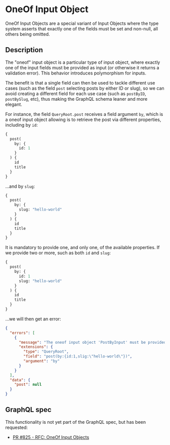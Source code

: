 # OneOf Input Object

<!-- (This feature has been implemented in advance to its [approval for the GraphQL spec](https://github.com/graphql/graphql-spec/pull/825).) -->

OneOf Input Objects are a special variant of Input Objects where the type system asserts that exactly one of the fields must be set and non-null, all others being omitted.

## Description

The "oneof" input object is a particular type of input object, where exactly one of the input fields must be provided as input (or otherwise it returns a validation error). This behavior introduces polymorphism for inputs.

The benefit is that a single field can then be used to tackle different use cases (such as the field `post` selecting posts by either ID or slug), so we can avoid creating a different field for each use case (such as `postByID`, `postBySlug`, etc), thus making the GraphQL schema leaner and more elegant.

For instance, the field `QueryRoot.post` receives a field argument `by`, which is a oneof input object allowing is to retrieve the post via different properties, including by `id`:

```graphql
{
  post(
    by: {
      id: 1
    }
  ) {
    id
    title
  }
}
```

...and by `slug`:

```graphql
{
  post(
    by: {
      slug: "hello-world"
    }
  ) {
    id
    title
  }
}
```

It is mandatory to provide one, and only one, of the available properties. If we provide two or more, such as both `id` and `slug`:

```graphql
{
  post(
    by: {
      id: 1
      slug: "hello-world"
    }
  ) {
    id
    title
  }
}
```

...we will then get an error:

```json
{
  "errors": [
    {
      "message": "The oneof input object 'PostByInput' must be provided exactly one value, but 2 have been provided",
      "extensions": {
        "type": "QueryRoot",
        "field": "post(by:{id:1,slig:\"hello-world\"})",
        "argument": "by"
      }
    }
  ],
  "data": {
    "post": null
  }
}
```

## GraphQL spec

This functionality is not yet part of the GraphQL spec, but has been requested:

- [PR #825 - RFC: OneOf Input Objects](https://github.com/graphql/graphql-spec/pull/825)
